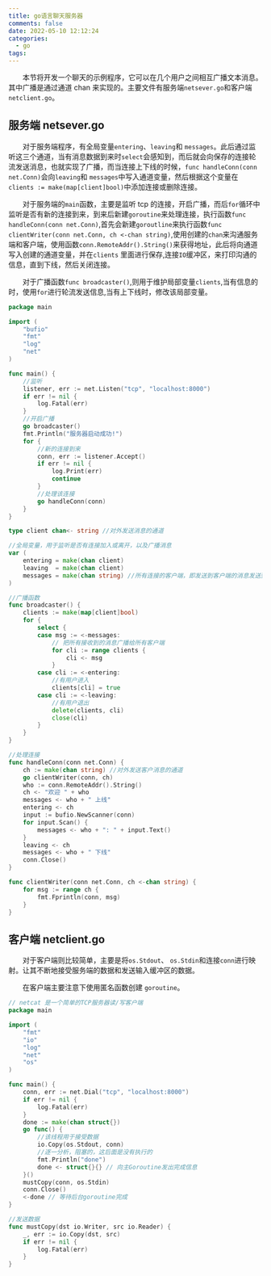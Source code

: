 ```yaml
---
title: go语言聊天服务器
comments: false
date: 2022-05-10 12:12:24
categories:
  - go
tags:
---
```


&emsp;&emsp;本节将开发一个聊天的示例程序，它可以在几个用户之间相互广播文本消息。其中广播是通过通道 chan 来实现的。主要文件有服务端`netsever.go`和客户端`netclient.go`。

## 服务端 netsever.go

&emsp;&emsp;对于服务端程序，有全局变量`entering`、`leaving`和 `messages`。此后通过监听这三个通道，当有消息数据到来时`select`会感知到，而后就会向保存的连接轮流发送消息，也就实现了广播，而当连接上下线的时候，`func handleConn(conn net.Conn)`会向`leaving`和 `messages`中写入通道变量，然后根据这个变量在`clients := make(map[client]bool)`中添加连接或删除连接。

<!-- more -->

&emsp;&emsp;对于服务端的`main`函数，主要是监听 tcp 的连接，开启广播，而后`for`循环中监听是否有新的连接到来，到来后新建`goroutine`来处理连接，执行函数`func handleConn(conn net.Conn)`,首先会新建`goroutline`来执行函数`func clientWriter(conn net.Conn, ch <-chan string)`,使用创建的`chan`来沟通服务端和客户端，使用函数`conn.RemoteAddr().String()`来获得地址，此后将向通道写入创建的通道变量，并在`clients` 里面进行保存,连接`IO`缓冲区，来打印沟通的信息，直到下线，然后关闭连接。

&emsp;&emsp;对于广播函数`func broadcaster()`,则用于维护局部变量`clients`,当有信息的时，使用`for`进行轮流发送信息,当有上下线时，修改该局部变量。

```go
package main

import (
	"bufio"
	"fmt"
	"log"
	"net"
)

func main() {
	//监听
	listener, err := net.Listen("tcp", "localhost:8000")
	if err != nil {
		log.Fatal(err)
	}
	//开启广播
	go broadcaster()
	fmt.Println("服务器启动成功!")
	for {
		//新的连接到来
		conn, err := listener.Accept()
		if err != nil {
			log.Print(err)
			continue
		}
		//处理该连接
		go handleConn(conn)
	}
}

type client chan<- string //对外发送消息的通道

//全局变量，用于监听是否有连接加入或离开，以及广播消息
var (
	entering = make(chan client)
	leaving  = make(chan client)
	messages = make(chan string) //所有连接的客户端，即发送到客户端的消息发送到messages中
)

//广播函数
func broadcaster() {
	clients := make(map[client]bool)
	for {
		select {
		case msg := <-messages:
			// 把所有接收到的消息广播给所有客户端
			for cli := range clients {
				cli <- msg
			}
		case cli := <-entering:
			//有用户进入
			clients[cli] = true
		case cli := <-leaving:
			//有用户退出
			delete(clients, cli)
			close(cli)
		}
	}
}

//处理连接
func handleConn(conn net.Conn) {
	ch := make(chan string) //对外发送客户消息的通道
	go clientWriter(conn, ch)
	who := conn.RemoteAddr().String()
	ch <- "欢迎 " + who
	messages <- who + " 上线"
	entering <- ch
	input := bufio.NewScanner(conn)
	for input.Scan() {
		messages <- who + ": " + input.Text()
	}
	leaving <- ch
	messages <- who + " 下线"
	conn.Close()
}

func clientWriter(conn net.Conn, ch <-chan string) {
	for msg := range ch {
		fmt.Fprintln(conn, msg)
	}
}
```

## 客户端 netclient.go

&emsp;&emsp;对于客户端则比较简单，主要是将`os.Stdout`、
`os.Stdin`和连接`conn`进行映射。让其不断地接受服务端的数据和发送输入缓冲区的数据。

&emsp;&emsp;在客户端主要注意下使用匿名函数创建 `goroutine`。

```go
// netcat 是一个简单的TCP服务器读/写客户端
package main

import (
	"fmt"
	"io"
	"log"
	"net"
	"os"
)

func main() {
	conn, err := net.Dial("tcp", "localhost:8000")
	if err != nil {
		log.Fatal(err)
	}
	done := make(chan struct{})
	go func() {
		//该线程用于接受数据
		io.Copy(os.Stdout, conn)
		//逐一分析，阻塞的，这后面是没有执行的
		fmt.Println("done")
		done <- struct{}{} // 向主Goroutine发出完成信息
	}()
	mustCopy(conn, os.Stdin)
	conn.Close()
	<-done // 等待后台goroutine完成
}

//发送数据
func mustCopy(dst io.Writer, src io.Reader) {
	_, err := io.Copy(dst, src)
	if err != nil {
		log.Fatal(err)
	}
}
```
